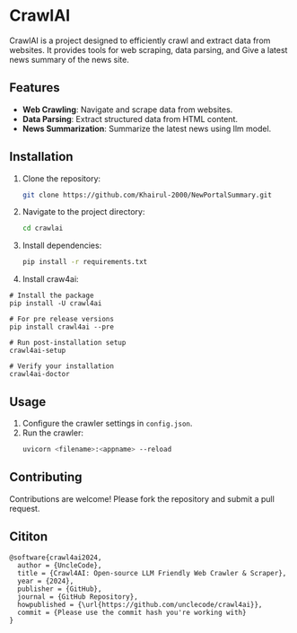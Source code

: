 # CrawlAI

CrawlAI is a project designed to efficiently crawl and extract data from websites. It provides tools for web scraping, data parsing, and Give a latest news summary of the news site. 

## Features

- **Web Crawling**: Navigate and scrape data from websites.
- **Data Parsing**: Extract structured data from HTML content.
- **News Summarization**: Summarize the latest news using llm model.


## Installation

1. Clone the repository:
    ```bash
    git clone https://github.com/Khairul-2000/NewPortalSummary.git
    ```
2. Navigate to the project directory:
    ```bash
    cd crawlai
    ```
3. Install dependencies:
    ```bash
    pip install -r requirements.txt
    ```
4. Install craw4ai: 
```
# Install the package
pip install -U crawl4ai

# For pre release versions
pip install crawl4ai --pre

# Run post-installation setup
crawl4ai-setup

# Verify your installation
crawl4ai-doctor
```
## Usage

1. Configure the crawler settings in `config.json`.
2. Run the crawler:
    ```bash
    uvicorn <filename>:<appname> --reload
    ```

## Contributing

Contributions are welcome! Please fork the repository and submit a pull request.


## Cititon

```
@software{crawl4ai2024,
  author = {UncleCode},
  title = {Crawl4AI: Open-source LLM Friendly Web Crawler & Scraper},
  year = {2024},
  publisher = {GitHub},
  journal = {GitHub Repository},
  howpublished = {\url{https://github.com/unclecode/crawl4ai}},
  commit = {Please use the commit hash you're working with}
}

```